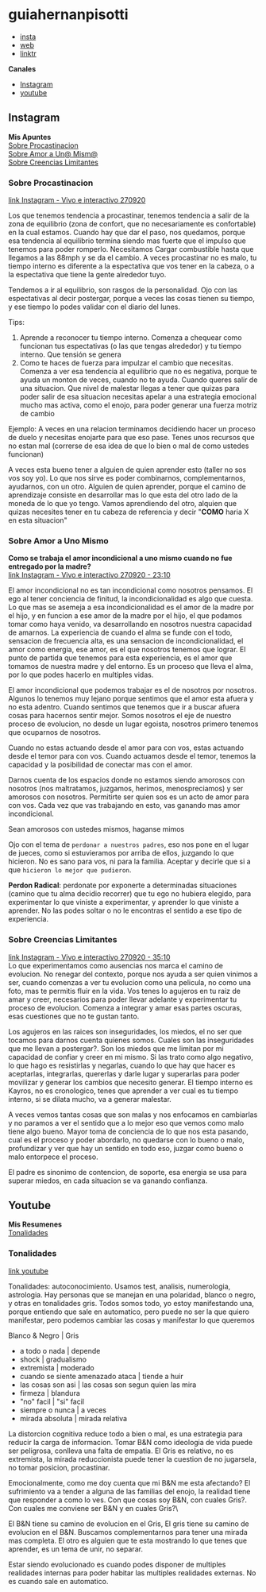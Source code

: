 # guiahernanpisotti
- [insta](@guiahernanpisotti)
- [web](https://www.hernanpisotti.com/)
- [linktr](https://linktr.ee/guiahernanpisotti)

**Canales**  
- [Instagram](#instagram)
- [youtube](#youtube)

## Instagram
**Mis Apuntes**  
[Sobre Procastinacion](#sobre-procastinacion)  
[Sobre Amor a Un@ Mism@](#sobre-amor-a-un-mism)  
[Sobre Creencias Limitantes](#sobre-creencias-limitantes)  

### Sobre Procastinacion
[link Instagram - Vivo e interactivo 270920](https://www.instagram.com/tv/CFqQac7F5Ix/)

Los que tenemos tendencia a procastinar, tenemos tendencia a salir de la zona de equilibrio (zona de confort, que no necesariamente es confortable) en la cual estamos.
Cuando hay que dar el paso, nos quedamos, porque esa tendencia al equilibrio termina siendo mas fuerte que el impulso que tenemos para poder romperlo. Necesitamos Cargar combustible hasta que llegamos a las 88mph y se da el cambio.
A veces procastinar no es malo, tu tiempo interno es diferente a la espectativa que vos tener en la cabeza, o a la espectativa que tiene la gente alrededor tuyo. 

Tendemos a ir al equilibrio, son rasgos de la personalidad. Ojo con las espectativas al decir postergar, porque a veces las cosas tienen su tiempo, y ese tiempo lo podes validar con el diario del lunes.

Tips:
1. Aprende a reconocer tu tiempo interno. Comenza a chequear como funcionan tus espectativas (o las que tengas alrededor) y tu tiempo interno. Que tensión se genera
2. Como te haces de fuerza para impulzar el cambio que necesitas. Comenza a ver esa tendencia al equilibrio que no es negativa, porque te ayuda un monton de veces, cuando no te ayuda. Cuando queres salir de una situacion. Que nivel de malestar llegas a tener que quizas para poder salir de esa situacion necesitas apelar a una estrategia emocional mucho mas activa, como el enojo, para poder generar una fuerza motriz de cambio

Ejemplo: A veces en una relacion terminamos decidiendo hacer un proceso de duelo y necesitas enojarte para que eso pase. Tenes unos recursos que no estan mal (correrse de esa idea de que lo bien o mal de como ustedes funcionan)

A veces esta bueno tener a alguien de quien aprender esto (taller no sos vos soy yo). Lo que nos sirve es poder combinarnos, complementarnos, ayudarnos, con un otro.
Alguien de quien aprender, porque el camino de aprendizaje consiste en desarrollar mas lo que esta del otro lado de la moneda de lo que yo tengo.
Vamos aprendiendo del otro, alquien que quizas necesites tener en tu cabeza de referencia y decir "**COMO** haria X en esta situacion"

### Sobre Amor a Uno Mismo

**Como se trabaja el amor incondicional a uno mismo cuando no fue entregado por la madre?**  
[link Instagram - Vivo e interactivo 270920 - 23:10](https://www.instagram.com/tv/CFqQac7F5Ix/)

El amor incondicional no es tan incondicional como nosotros pensamos. El ego al tener conciencia de finitud, la incondicionalidad es algo que cuesta. Lo que mas se asemeja a esa incondicionalidad es el amor de la madre por el hijo, y en funcion a ese amor de la madre por el hijo, el que podamos tomar como haya venido, va desarrollando en nosotros nuestra capacidad de amarnos. La experiencia de cuando el alma se funde con el todo, sensacion de frecuencia alta, es una sensacion de incondicionalidad, el amor como energia, ese amor, es el que nosotros tenemos que lograr.
El punto de partida que tenemos para esta experiencia, es el amor que tomamos de nuestra madre y del entorno. Es un proceso que lleva el alma, por lo que podes hacerlo en multiples vidas.

El amor incondicional que podemos trabajar es el de nosotros por nosotros. Algunos lo tenemos muy lejano porque sentimos que el amor esta afuera y no esta adentro. Cuando sentimos que tenemos que ir a buscar afuera cosas para hacernos sentir mejor. Somos nosotros el eje de nuestro proceso de evolucion, no desde un lugar egoista, nosotros primero tenemos que ocuparnos de nosotros.

Cuando no estas actuando desde el amor para con vos, estas actuando desde el temor para con vos. Cuando actuamos desde el temor, tenemos la capacidad y la posibilidad de conectar mas con el amor.

Darnos cuenta de los espacios donde no estamos siendo amorosos con nosotros (nos maltratamos, juzgamos, herimos, menospreciamos) y ser amorosos con nosotros.
Permitirte ser quien sos es un acto de amor para con vos. Cada vez que vas trabajando en esto, vas ganando mas amor incondicional.

Sean amorosos con ustedes mismos, haganse mimos

Ojo con el tema de `perdonar a nuestros padres`, eso nos pone en el lugar de jueces, como si estuvieramos por arriba de ellos, juzgando lo que hicieron. No es sano para vos, ni para la familia. Aceptar y decirle que si a que `hicieron lo mejor que pudieron`.

**Perdon Radical**: perdonate por exponerte a determinadas situaciones (camino que tu alma decidio recorrer) que tu ego no hubiera elegido, para experimentar lo que viniste a experimentar, y aprender lo que viniste a aprender. No las podes soltar o no le encontras el sentido a ese tipo de experiencia.

### Sobre Creencias Limitantes
[link Instagram - Vivo e interactivo 270920 - 35:10](https://www.instagram.com/tv/CFqQac7F5Ix/)  
Lo que experimentamos como ausencias nos marca el camino de evolucion. No renegar del contexto, porque nos ayuda a ser quien vinimos a ser, cuando comenzas a ver tu evolucion como una pelicula, no como una foto, mas te permitis fluir en la vida.
Vos tenes lo agujeros en tu raiz de amar y creer, necesarios para poder llevar adelante y experimentar tu proceso de evolucion.
Comenza a integrar y amar esas partes oscuras, esas cuestiones que no te gustan tanto.

Los agujeros en las raices son inseguridades, los miedos, el no ser que tocamos para darnos cuenta quienes somos. Cuales son las inseguridades que me llevan a postergar?. Son los miedos que me limitan por mi capacidad de confiar y creer en mi mismo. Si las trato como algo negativo, lo que hago es resistirlas y negarlas, cuando lo que hay que hacer es aceptarlas, integrarlas, quererlas y darle lugar y superarlas para poder movilizar y generar los cambios que necesito generar.
El tiempo interno es Kayros, no es cronologico, tenes que aprender a ver cual es tu tiempo interno, si se dilata mucho, va a generar malestar.

A veces vemos tantas cosas que son malas y nos enfocamos en cambiarlas y no paramos a ver el sentido que a lo mejor eso que vemos como malo tiene algo bueno. Mayor toma de conciencia de lo que nos esta pasando, cual es el proceso y poder abordarlo, no quedarse con lo bueno o malo, profundizar y ver que hay un sentido en todo eso, juzgar como bueno o malo entorpece el proceso.

El padre es sinonimo de contencion, de soporte, esa energia se usa para superar miedos, en cada situacion se va ganando confianza.

## Youtube
**Mis Resumenes**  
[Tonalidades](#tonalidades)  

### Tonalidades
[link youtube](https://www.youtube.com/watch?v=aZ9paAZoNjU)

Tonalidades: autoconocimiento. Usamos test, analisis, numerologia, astrologia.
Hay personas que se manejan en una polaridad, blanco o negro, y otras en tonalidades gris. Todos somos todo, yo estoy manifestando una, porque entiendo que sale en automatico, pero puede no ser la que quiero manifestar, pero podemos cambiar las cosas y manifestar lo que queremos

Blanco & Negro | Gris 
- a todo o nada | depende
- shock | gradualismo
- extremista | moderado
- cuando se siente amenazado ataca | tiende a huir
- las cosas son asi | las cosas son segun quien las mira
- firmeza | blandura
- "no" facil | "si" facil
- siempre o nunca | a veces
- mirada absoluta | mirada relativa

La distorcion cognitiva reduce todo a bien o mal, es una estrategia para reducir la carga de informacion.
Tomar B&N como ideologia de vida puede ser peligrosa, conlleva una falta de empatia.
El Gris es relativo, no es extremista, la mirada reduccionista puede tener la cuestion de no jugarsela, no tomar posicion, procastinar.

Emocionalmente, como  me doy cuenta que mi B&N me esta afectando? El sufrimiento va a tender a alguna de las familias del enojo, la realidad tiene que responder a como lo ves. 
Con que cosas soy B&N, con cuales Gris?.\
Con cuales me conviene ser B&N y en cuales Gris?\

El B&N tiene su camino de evolucion en el Gris, El gris tiene su camino de evolucion en el B&N. Buscamos complementarnos para tener una mirada mas completa. El otro es alguien que te esta mostrando lo que tenes que aprender, es un tema de unir, no separar. 

Estar siendo evolucionado es cuando podes disponer de multiples realidades internas para poder habitar las multiples realidades externas. No es cuando sale en automatico.
